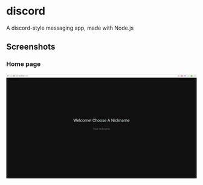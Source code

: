 # discord
A discord-style messaging app, made with Node.js

## Screenshots

### Home page

![home](https://www.github.com/fingoldin/discord/raw/master/home.png "Home page")
